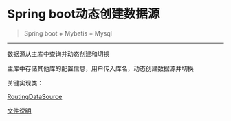 # Spring boot动态创建数据源
> Spring boot + Mybatis + Mysql

***************************
数据源从主库中查询并动态创建和切换

主库中存储其他库的配置信息，用户传入库名，动态创建数据源并切换

关键实现类：

[RoutingDataSource](https://github.com/fanxl12/dynamic/blob/master/src/main/java/com/fanxl/dynamic/datasource/RoutingDataSource.java)

[文件说明](https://blog.csdn.net/fanxl10/article/details/82855439)

